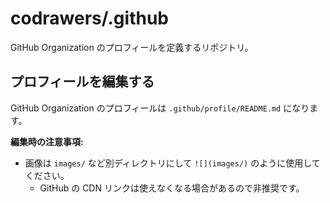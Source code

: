 # codrawers/.github

GitHub Organization のプロフィールを定義するリポジトリ。

## プロフィールを編集する

GitHub Organization のプロフィールは `.github/profile/README.md` になります。

**編集時の注意事項:**

- 画像は `images/` など別ディレクトリにして `![](images/)` のように使用してください。
  - GitHub の CDN リンクは使えなくなる場合があるので非推奨です。
